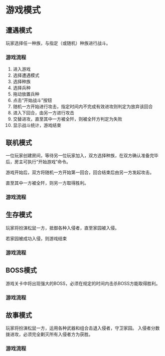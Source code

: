 游戏模式
=======

## 遭遇模式

玩家选择任一种族，与指定（或随机）种族进行战斗。

### 游戏流程

1. 进入游戏
2. 选择遭遇模式
3. 选择种族
4. 选择兵种
5. 拖动放置兵种
6. 点击“开始战斗”按钮
7. 随机一方开始进行攻击，指定时间内不完成有效进攻则判定为放弃该回合
8. 进入下回合，由另一方进行攻击
9. 交替进攻，直至其中一方被全歼，则被全歼方判定为失败
10. 显示战斗统计，游戏结束


## 联机模式

一位玩家创建房间，等待另一位玩家加入，双方选择种族，在双方确认准备完毕后，房主可执行“开始游戏”命令。

游戏开始后，双方将随机一方开始第一回合，回合结束后由另一方发起攻击。

直至其中一方被全歼，则另一方取得胜利。

### 游戏流程

## 生存模式

玩家将扮演松鼠一方，抵御各种入侵者，直至家园被入侵。

若家园被成功入侵，则游戏结束

### 游戏流程

## BOSS模式

游戏关卡中将出现强大的BOSS，必须在规定的时间内击杀BOSS方能取得胜利。

### 游戏流程

## 故事模式

玩家将扮演松鼠一方，运用各种武器和组合击退入侵者，守卫家园。
入侵者分数拨进攻，必须完全剿灭所有入侵者方为获胜。

### 游戏流程
